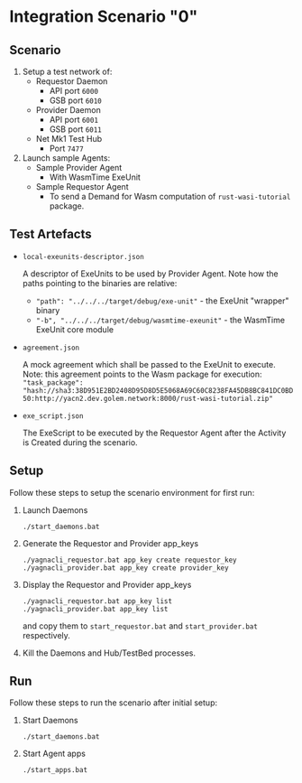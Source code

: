 # Integration Scenario "0"

## Scenario

1) Setup a test network of: 
    - Requestor Daemon 
      - API port `6000`
      - GSB port `6010`
    - Provider Daemon
      - API port `6001`
      - GSB port `6011`
    - Net Mk1 Test Hub
      - Port `7477`
2) Launch sample Agents:
    - Sample Provider Agent
      - With WasmTime ExeUnit
    - Sample Requestor Agent
      - To send a Demand for Wasm computation of `rust-wasi-tutorial` package.

## Test Artefacts

- `local-exeunits-descriptor.json`
  
  A descriptor of ExeUnits to be used by Provider Agent. Note how the paths pointing to the binaries are relative:
  - `"path": "../../../target/debug/exe-unit"` - the ExeUnit "wrapper" binary
  - `"-b", "../../../target/debug/wasmtime-exeunit"` - the WasmTime ExeUnit core module

- `agreement.json`
  
  A mock agreement which shall be passed to the ExeUnit to execute.
  Note: this agreement points to the Wasm package for execution:
    `"task_package": "hash://sha3:38D951E2BD2408D95D8D5E5068A69C60C8238FA45DB8BC841DC0BD50:http://yacn2.dev.golem.network:8000/rust-wasi-tutorial.zip"`
  
- `exe_script.json`

  The ExeScript to be executed by the Requestor Agent after the Activity is Created during the scenario.

## Setup

Follow these steps to setup the scenario environment for first run:

1) Launch Daemons
   ```
   ./start_daemons.bat
   ```
2) Generate the Requestor and Provider app_keys
   ```
   ./yagnacli_requestor.bat app_key create requestor_key
   ./yagnacli_provider.bat app_key create provider_key
   ```
3) Display the Requestor and Provider app_keys 
   ```
   ./yagnacli_requestor.bat app_key list
   ./yagnacli_provider.bat app_key list
   ```
   
   and copy them to `start_requestor.bat` and `start_provider.bat` respectively.
4) Kill the Daemons and Hub/TestBed processes.


## Run

Follow these steps to run the scenario after initial setup:

1) Start Daemons
   ```
   ./start_daemons.bat
   ```

2) Start Agent apps
   ```
   ./start_apps.bat
   ```
   
